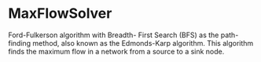 # MaxFlowSolver
Ford-Fulkerson algorithm with Breadth- First Search (BFS) as the path-finding method, also known as the Edmonds-Karp algorithm. This algorithm finds the maximum flow in a network from a source to a sink node.
